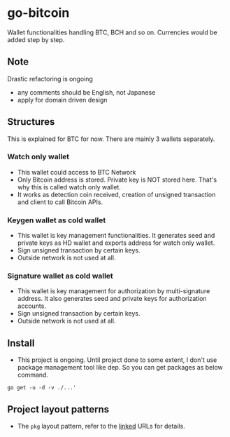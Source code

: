 # go-bitcoin
Wallet functionalities handling BTC, BCH and so on. Currencies would be added step by step.

## Note
Drastic refactoring is ongoing

- any comments should be English, not Japanese
- apply for domain driven design

## Structures
This is explained for BTC for now.
There are mainly 3 wallets separately.

### Watch only wallet
- This wallet could access to BTC Network
- Only Bitcoin address is stored. Private key is NOT stored here. That's why this is called watch only wallet.
- It works as detection coin received, creation of unsigned transaction and client to call Bitcoin APIs.

### Keygen wallet as cold wallet
- This wallet is key management functionalities. It generates seed and private keys as HD wallet and exports address for watch only wallet.
- Sign unsigned transaction by certain keys.
- Outside network is not used at all.

### Signature wallet as cold wallet
- This wallet is key management for authorization by multi-signature address. It also generates seed and private keys for authorization accounts.
- Sign unsigned transaction by certain keys.
- Outside network is not used at all.


## Install
- This project is ongoing. Until project done to some extent, I don't use package management tool like dep. So you can get packages as below command.
```
go get -u -d -v ./...'
```

## Project layout patterns
- The `pkg` layout pattern, refer to the [linked](https://medium.com/golang-learn/go-project-layout-e5213cdcfaa2) URLs for details.